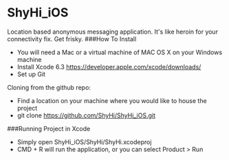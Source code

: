 # ShyHi_iOS
Location based anonymous messaging application. It's like heroin for your connectivity fix. Get frisky.
###How To Install
* You will need a Mac or a virtual machine of MAC OS X on your Windows machine
* Install Xcode 6.3 https://developer.apple.com/xcode/downloads/
* Set up Git

Cloning from the github repo:
* Find a location on your machine where you would like to house the project
* git clone https://github.com/ShyHi/ShyHi_iOS.git 

###Running Project in Xcode
  * Simply open ShyHi_iOS/ShyHi/ShyHi.xcodeproj
  * CMD + R will run the application, or you can select Product > Run

